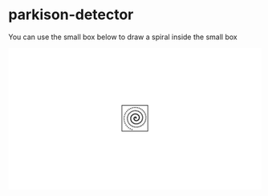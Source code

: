 # parkison-detector

You can use the small box below to draw a spiral inside the small box

<p align="left">
  <img src="./SpiralBox.png" alt="Spiral Test Box">
</p>

